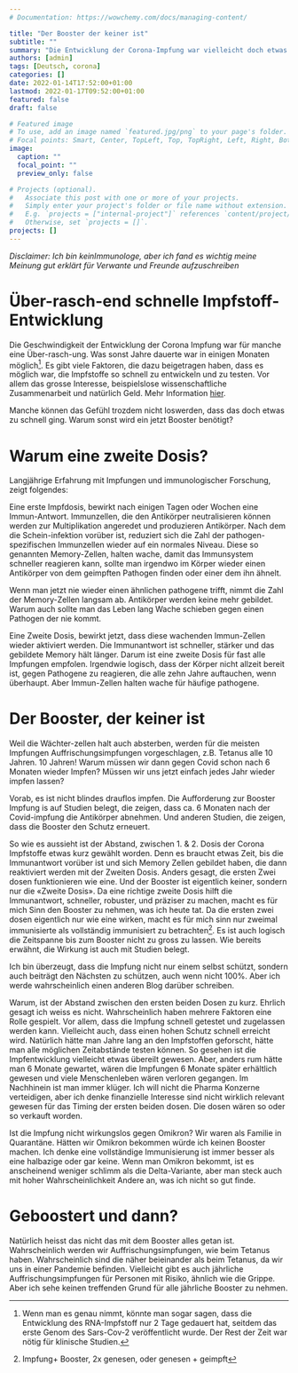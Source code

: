 ```yaml
---
# Documentation: https://wowchemy.com/docs/managing-content/

title: "Der Booster der keiner ist"
subtitle: ""
summary: "Die Entwicklung der Corona-Impfung war vielleicht doch etwas zu rasch. Warum ich mich trotzdem boostern lasse."
authors: [admin]
tags: [Deutsch, corona]
categories: []
date: 2022-01-14T17:52:00+01:00
lastmod: 2022-01-17T09:52:00+01:00
featured: false
draft: false

# Featured image
# To use, add an image named `featured.jpg/png` to your page's folder.
# Focal points: Smart, Center, TopLeft, Top, TopRight, Left, Right, BottomLeft, Bottom, BottomRight.
image:
  caption: ""
  focal_point: ""
  preview_only: false

# Projects (optional).
#   Associate this post with one or more of your projects.
#   Simply enter your project's folder or file name without extension.
#   E.g. `projects = ["internal-project"]` references `content/project/deep-learning/index.md`.
#   Otherwise, set `projects = []`.
projects: []
---
```


*Disclaimer: Ich bin keinImmunologe, aber ich fand es wichtig meine Meinung gut erklärt für Verwante und Freunde aufzuschreiben*

# Über-rasch-end schnelle Impfstoff-Entwicklung

Die Geschwindigkeit der Entwicklung der Corona Impfung war für manche eine Über-rasch-ung. Was sonst Jahre dauerte war in einigen Monaten möglich[^1].
Es gibt viele Faktoren, die dazu beigetragen haben, dass es möglich war, die Impfstoffe so schnell zu entwickeln und zu testen. Vor allem das grosse Interesse, beispielslose wissenschaftliche Zusammenarbeit und natürlich Geld. Mehr Information [hier](https://naturwissenschaften.ch/covid19-vaccination-explained/development_approval/wie_konnten_die_impfstoffe_gegen_covid_19_so_schnell_entwickelt_werden_). 

Manche können das Gefühl trozdem nicht loswerden, dass das doch etwas zu schnell ging. Warum sonst wird ein jetzt Booster benötigt? 


[^1]: Wenn man es genau nimmt, könnte man sogar sagen, dass die Entwicklung des RNA-Impfstoff nur 2 Tage gedauert hat, seitdem das erste Genom des Sars-Cov-2 veröffentlicht wurde. Der Rest der Zeit war nötig für klinische Studien.


# Warum eine zweite Dosis?

Langjährige Erfahrung mit Impfungen und immunologischer Forschung, zeigt folgendes: 

Eine erste Impfdosis, bewirkt nach einigen Tagen oder Wochen eine Immun-Antwort. Immunzellen, die den Antikörper neutralisieren können werden zur Multiplikation angeredet und produzieren Antikörper. Nach dem die Schein-infektion vorüber ist, reduziert sich die Zahl der pathogen-spezifischen Immunzellen wieder auf ein normales Niveau. Diese so genannten Memory-Zellen, halten wache, damit das Immunsystem schneller reagieren kann, sollte man irgendwo im Körper wieder einen Antikörper von dem geimpften Pathogen finden oder einer dem ihn ähnelt. 

Wenn man jetzt nie wieder einen ähnlichen pathogene trifft, nimmt die Zahl der Memory-Zellen langsam ab. Antikörper werden keine mehr gebildet. Warum auch sollte man das Leben lang Wache schieben gegen einen Pathogen der nie kommt. 

Eine Zweite Dosis, bewirkt jetzt, dass diese wachenden Immun-Zellen wieder aktiviert werden. Die Immunantwort ist schneller, stärker und das gebildete Memory hält länger. Darum ist eine zweite Dosis für fast alle Impfungen empfolen. 
Irgendwie logisch, dass der Körper nicht allzeit bereit ist, gegen Pathogene zu reagieren, die alle zehn Jahre auftauchen, wenn überhaupt. Aber Immun-Zellen halten wache für häufige pathogene. 


# Der Booster, der keiner ist

Weil die Wächter-zellen halt auch absterben, werden für die meisten Impfungen Auffrischungsimpfungen vorgeschlagen, z.B. Tetanus alle 10 Jahren. 10 Jahren! Warum müssen wir dann gegen Covid schon nach 6 Monaten wieder Impfen? Müssen wir uns jetzt einfach jedes Jahr wieder impfen lassen? 

Vorab, es ist nicht blindes drauflos impfen. Die Aufforderung zur Booster Impfung is auf Studien belegt, die zeigen, dass ca. 6 Monaten nach der Covid-impfung die Antikörper abnehmen. Und anderen Studien, die zeigen, dass die Booster den Schutz erneuert.

So wie es aussieht ist der Abstand, zwischen 1. & 2. Dosis der Corona Impfstoffe etwas kurz gewählt worden. Denn es braucht etwas Zeit, bis die Immunantwort vorüber ist und sich Memory Zellen gebildet haben, die dann reaktiviert werden mit der Zweiten Dosis. Anders gesagt, die ersten Zwei dosen funktionieren wie eine. Und der Booster ist eigentlich keiner, sondern nur die «Zweite Dosis». Da eine richtige zweite Dosis hilft die Immunantwort, schneller, robuster, und präziser zu machen, macht es für mich Sinn den Booster zu nehmen, was ich heute tat. Da die ersten zwei dosen eigentlich nur wie eine wirken, macht es für mich sinn nur zweimal immunisierte als vollständig immunisiert zu betrachten[^2]. Es ist auch logisch die Zeitspanne bis zum Booster nicht zu gross zu lassen. Wie bereits erwähnt, die Wirkung ist auch mit Studien belegt.

[^2]: Impfung+ Booster, 2x genesen, oder genesen + geimpft

Ich bin überzeugt, dass die Impfung nicht nur einem selbst schützt, sondern auch beiträgt den Nächsten zu schützen, auch wenn nicht 100%. Aber ich werde wahrscheinlich einen anderen Blog darüber schreiben. 

Warum, ist der Abstand zwischen den ersten beiden Dosen zu kurz. Ehrlich gesagt ich weiss es nicht. Wahrscheinlich haben mehrere Faktoren eine Rolle gespielt. Vor allem, dass die Impfung schnell getestet und zugelassen werden kann. Vielleicht auch, dass einen hohen Schutz schnell erreicht wird. Natürlich hätte man Jahre lang an den Impfstoffen geforscht, hätte man alle möglichen Zeitabstände testen können. So gesehen ist die Impfentwicklung vielleicht etwas übereilt gewesen. Aber, anders rum hätte man 6 Monate gewartet, wären die Impfungen 6 Monate später erhältlich gewesen und viele Menschenleben wären verloren gegangen. Im Nachhinein ist man immer klüger. Ich will nicht die Pharma Konzerne verteidigen, aber ich denke finanzielle Interesse sind nicht wirklich relevant gewesen für das Timing der ersten beiden dosen. Die dosen wären so oder so verkauft worden.

Ist die Impfung nicht wirkungslos gegen Omikron? Wir waren als Familie in Quarantäne. Hätten wir Omikron bekommen würde ich keinen Booster machen. Ich denke eine vollständige Immunisierung ist immer besser als eine halbazige oder gar keine. Wenn man Omikron bekommt, ist es anscheinend weniger schlimm als die Delta-Variante, aber man steck auch mit hoher Wahrscheinlichkeit Andere an, was ich nicht so gut finde. 

# Geboostert und dann? 

Natürlich heisst das nicht das mit dem Booster alles getan ist. Wahrscheinlich werden wir Auffrischungsimpfungen, wie beim Tetanus haben. Wahrscheinlich sind die näher beieinander als beim Tetanus, da wir uns in einer Pandemie befinden. Vielleicht gibt es auch jährliche Auffrischungsimpfungen für Personen mit Risiko, ähnlich wie die Grippe. Aber ich sehe keinen treffenden Grund für alle jährliche Booster zu nehmen. 














